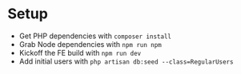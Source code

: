 # Setup
* Get PHP dependencies with `composer install`
* Grab Node dependencies with `npm run npm`
* Kickoff the FE build with `npm run dev`
* Add initial users with `php artisan db:seed --class=RegularUsers`

